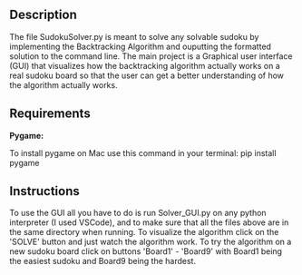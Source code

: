 ## Description

The file SudokuSolver.py is meant to solve any solvable sudoku by implementing the Backtracking Algorithm and ouputting the formatted solution to the command line. The main project is a Graphical user interface (GUI) that visualizes how the backtracking algorithm actually works on a real sudoku board so that the user can get a better understanding of how the algorithm actually works.


## Requirements

__Pygame:__
 
To install pygame on Mac use this command in your terminal: pip install pygame

## Instructions
To use the GUI all you have to do is run Solver_GUI.py on any python interpreter (I used VSCode), and to make sure that all the files above are in the same directory when running. To visualize the algorithm click on the 'SOLVE' button  and just watch the algorithm work. To try the algorithm on a new sudoku board click on buttons 'Board1' - 'Board9' with Board1 being the easiest sudoku and Board9 being the hardest.
